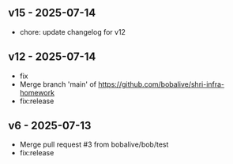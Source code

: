 ## v15 - 2025-07-14
- chore: update changelog for v12

## v12 - 2025-07-14
- fix
- Merge branch 'main' of https://github.com/bobalive/shri-infra-homework
- fix:release

## v6 - 2025-07-13
- Merge pull request #3 from bobalive/bob/test
- fix:release


